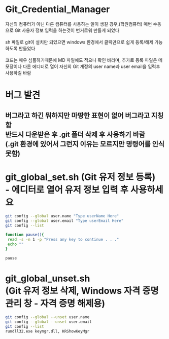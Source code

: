 # Git_Credential_Manager
자신의 컴퓨터가 아닌 다른 컴퓨터를 사용하는 일이 생길 경우,(학원컴퓨터) 매번 수동으로 Git 사용자 정보 입력을 하는것이 번거로워 만들게 되었다<br><br>
sh 파일로 git이 설치만 되있으면 windows 환경에서 클릭만으로 쉽게 등록/해제 가능하도록 만들었다<br><br>
코드는 매우 심플하기때문에 MD 파일에도 적으니 확인 바라며, 추가로 등록 파일은 메모장이나 다른 에디터로 열어 자신의 Git 계정의 user name과 user email을 입력후 사용하길 바람


# 버그 발견
## 버그라고 하긴 뭐하지만 마땅한 표현이 없어 버그라고 지칭함<br> 반드시 다운받은 후 .git 폴더 삭제 후 사용하기 바람<br>(.git 환경에 있어서 그런지 이유는 모르지만 명령어를 인식못함)


# git_global_set.sh (Git 유저 정보 등록) <br>- 에디터로 열어 유저 정보 입력 후 사용하세요
```sh
git config --global user.name "Type userName Here"
git config --global user.email "Type userEmail Here"
git config --list

function pause(){
 read -s -n 1 -p "Press any key to continue . . ."
 echo ""
}

pause
```

# git_global_unset.sh <br>(Git 유저 정보 삭제, Windows 자격 증명 관리 창 - 자격 증명 해제용)
```sh
git config --global --unset user.name
git config --global --unset user.email
git config --list
rundll32.exe keymgr.dll, KRShowKeyMgr
```